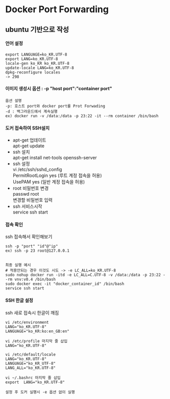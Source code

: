 # Docker Port Forwarding

## ubuntu 기반으로 작성

#### 언어 설정 
```
export LANGUAGE=ko_KR.UTF-8 
export LANG=ko_KR.UTF-8
locale-gen ko_KR ko_KR.UTF-8
update-locale LANG=ko_KR.UTF-8
dpkg-reconfigure locales
-> 298
```
#### 이미지 생성시 옵션 :  -p "host port":"container port"
```
옵션 설명
-p: 호스트 port와 docker port를 Prot Forwading
-d : 백그라운드에서 계속실행 
ex) docker run -v /data:/data -p 23:22 -it --rm container /bin/bash
``` 

#### 도커 접속하여 SSH설치
- apt-get 업데이트 <br>
apt-get update <br>
- ssh 설치 <br>
apt-get install net-tools openssh-server <br>
- ssh 설정 <br>
vi /etc/ssh/sshd_config<br>
PermitRootLogin yes  (루트 계정 접속을 허용)<br>
UsePAM yes    (일반 계정 접속을 허용)<br>
- root 비밀번호 변경<br>
passwd root<br>
변경할 비밀번호 입력<br>
- ssh 서비스시작<br>
service ssh start <br>

#### 접속 확인
ssh 접속해서 확인해보기
```
ssh -p "port" "id"@"ip"
ex) ssh -p 23 root@127.0.0.1


최종 실행 예시 
# 적용안되는 경우 이것도 시도 -> -e LC_ALL=ko_KR.UTF-8 
sudo nohup docker run -itd -e LC_ALL=C.UTF-8 -v /data:/data -p 23:22 --rm vnv:v0.4 /bin/bash
sudo docker exec -it "docker_container_id" /bin/bash
service ssh start
```

#### SSH 한글 설정
ssh 새로 접속시 한글이 깨짐 
```
vi /etc/environment
LANG="ko_KR.UTF-8"
LANGUAGE="ko_KR:ko:en_GB:en"

vi /etc/profile 마지막 줄 삽입
LANG="ko_KR.UTF-8"

vi /etc/default/locale 
LANG="ko_KR.UTF-8"
LANGUAGE="ko_KR_UTF-8"
LANG_ALL="ko_KR.UTF-8"

vi ~/.bashrc 마지막 줄 삽입
export  LANG="ko_KR.UTF-8"

설정 후 도커 실행시 -e 옵션 없이 실행
```